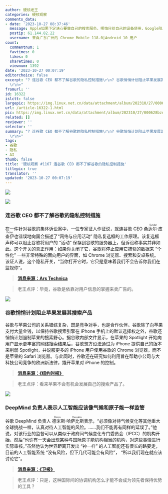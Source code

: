 ```yaml
---
author: 硬核老王
categories: 硬核观察
comments_data:
- date: '2023-10-27 08:37:46'
  message: Apple如果下定决心要做自己的搜索服务，哪怕只给自己的设备使用，Google阻止不了，就像当年苹果自己做地图一样。
  postip: 61.144.82.22
  username: 来自广东广州的 Chrome Mobile 118.0|Android 10 用户
count:
  commentnum: 1
  favtimes: 0
  likes: 0
  sharetimes: 0
  viewnum: 1392
date: '2023-10-27 00:07:19'
editorchoice: false
excerpt: "? 连谷歌 CEO 都不了解谷歌的隐私控制措施\r\n? 谷歌悄悄计划阻止苹果发展其搜索产品\r\n? DeepMind 负责人表示人工智能应该像气候和原子能一样监管\r\n»
  \r\n»"
fromurl: ''
id: 16322
islctt: false
largepic: https://img.linux.net.cn/data/attachment/album/202310/27/000628bzdvdf5bqrlw7vtl.jpg
url: /article-16322-1.html
pic: https://img.linux.net.cn/data/attachment/album/202310/27/000628bzdvdf5bqrlw7vtl.jpg.thumb.jpg
related: []
reviewer: ''
selector: ''
summary: "? 连谷歌 CEO 都不了解谷歌的隐私控制措施\r\n? 谷歌悄悄计划阻止苹果发展其搜索产品\r\n? DeepMind 负责人表示人工智能应该像气候和原子能一样监管\r\n»
  \r\n»"
tags:
- 谷歌
- 隐私
- AI
thumb: false
title: '硬核观察 #1167 连谷歌 CEO 都不了解谷歌的隐私控制措施'
titlepic: true
translator: ''
updated: '2023-10-27 00:07:19'
---
```


![](https://img.linux.net.cn/data/attachment/album/202310/27/000628bzdvdf5bqrlw7vtl.jpg)


![](https://img.linux.net.cn/data/attachment/album/202310/27/000640amwdr2nhmtazdq6n.jpg)


### 连谷歌 CEO 都不了解谷歌的隐私控制措施


在一件针对谷歌的集体诉讼案中，一位专家证人作证说，就连谷歌 CEO <ruby> 桑达尔·皮查伊 <rt>  Sundar Pichai </rt></ruby> 也错误地向国会描述了“网络与应用活动” 隐私复选框的工作原理。该复选框声称可以阻止谷歌将用户的 “活动” 保存到谷歌的服务器上，但诉讼称事实并非如此。这个开关的真正作用：如果你关闭了它，谷歌将停止应用它捕获的数据来 “个性化” 一些非常特殊的面向用户的界面，如 Chrome 浏览器、搜索和安卓系统。该证人说，这个隐私开关，“当你打开它时，它只是意味着我们不会告诉你我们在监视你”。



> 
> **[消息来源：Ars Technica](https://arstechnica.com/gadgets/2023/10/even-google-ceo-sundar-pichai-doesnt-understand-googles-privacy-controls/)**
> 
> 
> 



> 
> 老王点评：毕竟，谷歌是依靠对用户信息的掌握来卖广告的。
> 
> 
> 


![](https://img.linux.net.cn/data/attachment/album/202310/27/000651vcfolyyiptohgjtk.jpg)


### 谷歌悄悄计划阻止苹果发展其搜索产品


谷歌与苹果公司的关系错综复杂，既是竞争对手，也是合作伙伴。谷歌除了向苹果支付大量金钱，以保持谷歌搜索引擎在 iPhone 手机上的默认选择权之外，谷歌还悄悄计划遏制苹果的搜索野心。据谷歌内部文件显示，在苹果的 Spotlight 开始向用户显示更丰富的网络搜索结果后，谷歌想方设法通过为 iPhone 提供自己的版本来削弱 Spotlight，并说服更多的 iPhone 用户使用谷歌的 Chrome 浏览器，而不是苹果的 Safari 浏览器。与此同时，谷歌还在研究如何利用旨在帮助小公司与大科技公司竞争的欧洲新法律，撬开苹果对 iPhone 的控制。



> 
> **[消息来源：《纽约时报》](https://www.nytimes.com/2023/10/26/technology/google-apple-search-spotlight.html)**
> 
> 
> 



> 
> 老王点评：看来苹果不会有机会发展自己的搜索产品了。
> 
> 
> 


![](https://img.linux.net.cn/data/attachment/album/202310/27/000703ezbntdbitnx5dttw.jpg)


### DeepMind 负责人表示人工智能应该像气候和原子能一样监管


谷歌 DeepMind 负责人 <ruby> 德米斯·哈萨比斯 <rt>  Demis Hassabis </rt></ruby> 表示，“必须像对待气候变化等其他重大全球挑战一样，认真对待人工智能的风险。……我们不能再有同样的延误了。”他说，对该行业的监督可以从类似于政府间气候变化专门委员会（IPCC）的机构开始，然后“也许有一天会出现某种与国际原子能机构相当的机构，对这些事情进行实际审核。”虽然他认为世界距离开发出 “神一样” 的人工智能还有很长的路要走，目前的人工智能系统 “没有风险，但下几代可能会有风险”， “所以我们现在就应该讨论它”。



> 
> **[消息来源：《卫报》](https://www.theguardian.com/technology/2023/oct/24/ai-risk-climate-crisis-google-deepmind-chief-demis-hassabis-regulation)**
> 
> 
> 



> 
> 老王点评：只是，这种国际间的协调机构怎么才能不会成为领先者保持优势的工具？
> 
> 
>